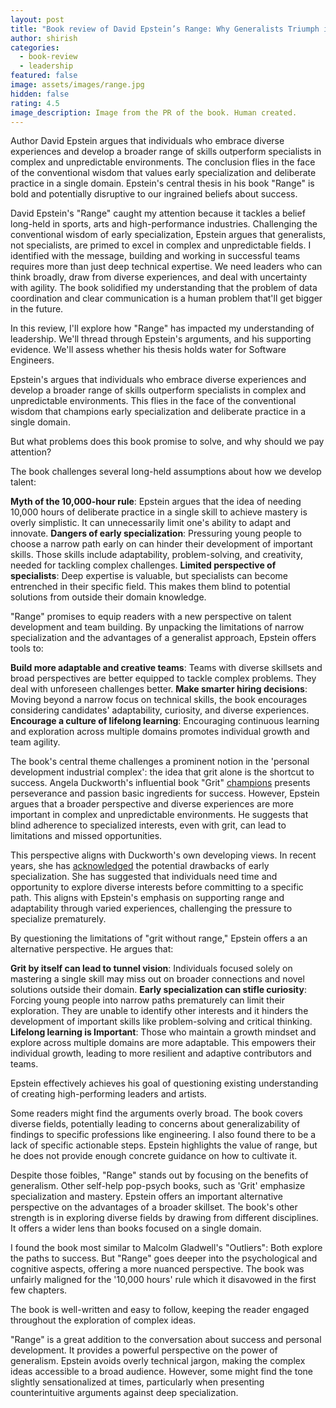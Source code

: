 ```yaml
---
layout: post
title: "Book review of David Epstein’s Range: Why Generalists Triumph in a Specialized World"
author: shirish
categories:
  - book-review
  - leadership
featured: false
image: assets/images/range.jpg
hidden: false
rating: 4.5
image_description: Image from the PR of the book. Human created.
---
```

Author David Epstein argues that individuals who embrace diverse experiences and develop a broader range of skills outperform specialists in complex and unpredictable environments. The conclusion flies in the face of the conventional wisdom that values early specialization and deliberate practice in a single domain. Epstein's central thesis in his book "Range" is bold and potentially disruptive to our ingrained beliefs about success. 

David Epstein's "Range" caught my attention because it tackles a belief long-held in sports, arts and high-performance industries. Challenging the conventional wisdom of early specialization, Epstein argues that generalists, not specialists, are primed to excel in complex and unpredictable fields. I identified with the message, building and working in successful teams requires more than just deep technical expertise. We need leaders who can think broadly, draw from diverse experiences, and deal with uncertainty with agility. The book solidified my understanding that the problem of data coordination and clear communication is a human problem that'll get bigger in the future.

In this review, I'll explore how "Range" has impacted my understanding of leadership. We'll thread through Epstein's arguments, and his supporting evidence. We'll assess whether his thesis holds water for Software Engineers.

Epstein's argues that individuals who embrace diverse experiences and develop a broader range of skills outperform specialists in complex and unpredictable environments. This flies in the face of the conventional wisdom that champions early specialization and deliberate practice in a single domain.

But what problems does this book promise to solve, and why should we pay attention?

The book challenges several long-held assumptions about how we develop talent:

__Myth of the 10,000-hour rule__: Epstein argues that the idea of needing 10,000 hours of deliberate practice in a single skill to achieve mastery is overly simplistic. It can unnecessarily limit one's ability to adapt and innovate.
__Dangers of early specialization__: Pressuring young people to choose a narrow path early on can hinder their development of important skills. Those skills include adaptability, problem-solving, and creativity, needed for tackling complex challenges.
__Limited perspective of specialists__: Deep expertise is valuable, but specialists can become entrenched in their specific field. This makes them blind to potential solutions from outside their domain knowledge.

"Range" promises to equip readers with a new perspective on talent development and team building. By unpacking the limitations of narrow specialization and the advantages of a generalist approach, Epstein offers tools to:

__Build more adaptable and creative teams__: Teams with diverse skillsets and broad perspectives are better equipped to tackle complex problems. They deal with unforeseen challenges better.
__Make smarter hiring decisions__: Moving beyond a narrow focus on technical skills, the book encourages considering candidates' adaptability, curiosity, and diverse experiences.
__Encourage a culture of lifelong learning__: Encouraging continuous learning and exploration across multiple domains promotes individual growth and team agility.

The book's central theme challenges a prominent notion in the 'personal development industrial complex': the idea that grit alone is the shortcut to success. Angela Duckworth's influential book "Grit" [champions](https://angeladuckworth.com/grit-book/) presents perseverance and passion basic ingredients for success. However, Epstein argues that a broader perspective and diverse experiences are more important in complex and unpredictable environments. He suggests that blind adherence to specialized interests, even with grit, can lead to limitations and missed opportunities.

This perspective aligns with Duckworth's own developing views. In recent years, she has [acknowledged](https://www.edsurge.com/news/2018-04-20-angela-duckworth-says-grit-is-not-enough-she-s-building-tools-to-boost-student-character) the potential drawbacks of early specialization. She has suggested that individuals need time and opportunity to explore diverse interests before committing to a specific path. This aligns with Epstein's emphasis on supporting range and adaptability through varied experiences, challenging the pressure to specialize prematurely.

By questioning the limitations of "grit without range," Epstein offers a an alternative perspective. He argues that:

__Grit by itself can lead to tunnel vision__: Individuals focused solely on mastering a single skill may miss out on broader connections and novel solutions outside their domain.
__Early specialization can stifle curiosity__: Forcing young people into narrow paths prematurely can limit their exploration. They are unable to identify other interests and it hinders the development of important skills like problem-solving and critical thinking.
__Lifelong learning is Important__: Those who maintain a growth mindset and explore across multiple domains are more adaptable. This empowers their individual growth, leading to more resilient and adaptive contributors and teams.

Epstein effectively achieves his goal of questioning existing understanding of creating high-performing leaders and artists.

Some readers might find the arguments overly broad. The book covers diverse fields, potentially leading to concerns about generalizability of findings to specific professions like engineering. I also found there to be  a lack of specific actionable steps. Epstein highlights the value of range, but he does not provide enough concrete guidance on how to cultivate it.

Despite those foibles, "Range" stands out by focusing on the benefits of generalism. Other self-help pop-psych books, such as 'Grit'  emphasize specialization and mastery. Epstein offers an important alternative perspective on the advantages of a broader skillset. The book's other strength is in exploring diverse fields by drawing from different disciplines. It offers a wider lens than books focused on a single domain.

I found the book most similar to Malcolm Gladwell's "Outliers": Both explore the paths to success. But "Range" goes deeper into the psychological and cognitive aspects, offering a more nuanced perspective. The book was unfairly maligned for the '10,000 hours' rule which it disavowed in the first few chapters.

The book is well-written and easy to follow, keeping the reader engaged throughout the exploration of complex ideas.
 
"Range" is a great addition to the conversation about success and personal development. It provides a powerful perspective on the power of generalism. Epstein avoids overly technical jargon, making the complex ideas accessible to a broad audience. However, some might find the tone slightly sensationalized at times, particularly when presenting counterintuitive arguments against deep specialization.